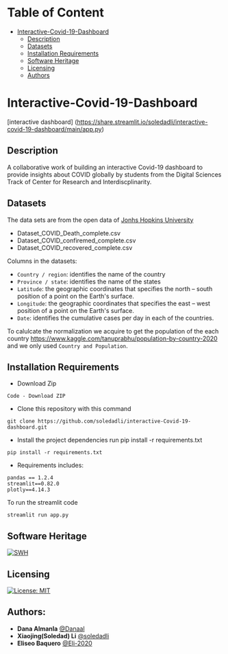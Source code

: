 Table of Content
================
* [Interactive-Covid-19-Dashboard](#Interactive-Covid-19-Dashboard)
  * [Description](#description)
  * [Datasets](#datasets)
  * [Installation Requirements](#installation-requirements)
  * [Software Heritage](#software-heritage)
  * [Licensing](#licensing)
  * [Authors](#Authors)

# Interactive-Covid-19-Dashboard
[interactive dashboard]
(https://share.streamlit.io/soledadli/interactive-covid-19-dashboard/main/app.py)

## Description
A collaborative work of building an interactive Covid-19 dashboard to provide insights about COVID globally by students from the Digital Sciences Track of Center for Research and Interdiscplinarity. 

## Datasets
The data sets are from the open data of [Jonhs Hopkins University](https://github.com/CSSEGISandData/COVID-19)
* Dataset_COVID_Death_complete.csv
* Dataset_COVID_confiremed_complete.csv
* Dataset_COVID_recovered_complete.csv

Columns in the datasets:

- `Country / region`: identifies the name of the country
- `Province / state`: identifies the name of the states
- `Latitude`: the geographic coordinates that specifies the north – south position of a point on the Earth's surface.
- `Longitude`: the geographic coordinates that specifies the east – west position of a point on the Earth's surface.
- `Date`: identifies the cumulative cases per day in each of the countries.

To calulcate the normalization we acquire to get the population of the each country https://www.kaggle.com/tanuprabhu/population-by-country-2020 and we only used `Country and Population`. 


## Installation Requirements
- Download Zip
```
Code - Download ZIP
```

- Clone this repository with this command
```
git clone https://github.com/soledadli/interactive-Covid-19-dashboard.git
```
- Install the project dependencies run pip install -r requirements.txt
```
pip install -r requirements.txt
```
- Requirements includes:
```
pandas == 1.2.4
streamlit==0.82.0
plotly==4.14.3
```
To run the streamlit code
```
streamlit run app.py
```
## Software Heritage
[![SWH](https://archive.softwareheritage.org/badge/swh:1:dir:f16dc74c8cb24abe9674c52b352154a7eecaabaa/)](https://archive.softwareheritage.org/swh:1:dir:f16dc74c8cb24abe9674c52b352154a7eecaabaa;origin=https://github.com/soledadli/interactive-Covid-19-dashboard.git;visit=swh:1:snp:2cf6701fa76c93de35a2755c576ce5a4060d5b79;anchor=swh:1:rev:37f7e56df4be5edc7df6a6c12b21e7463b0c9fcc)

## Licensing
[![License: MIT](https://img.shields.io/badge/License-MIT-yellow.svg)](https://opensource.org/licenses/MIT)


## Authors:
* **Dana Almanla** [@Danaal](https://github.com/Danaal) 
* **Xiaojing(Soledad) Li** [@soledadli](https://github.com/soledadli) 
* **Eliseo Baquero** [@Eli-2020](https://github.com/Eli-2020)
